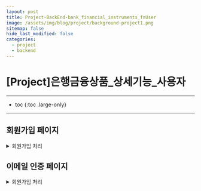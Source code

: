 ```yaml
---
layout: post
title: Project-BackEnd-bank_financial_instruments_fnUser
image: /assets/img/blog/project/background-project1.png
sitemap: false
hide_last_modified: false
categories:
  - project
  - backend
---
```


# [Project]은행금융상품_상세기능_사용자

---
* toc
{:toc .large-only}

---

## 회원가입 페이지
<details>
  <summary>회원가입 처리</summary>
    <div markdown="1">

      - POST /api/member/signup
      - 요청 : 이메일 ,비밀번호, 이름, 휴대폰번호

</div>
</details>

## 이메일 인증 페이지
<details>
  <summary>회원가입 처리</summary>
    <div markdown="1">

      - POST /api/member/signup
      - 요청 : 이메일 ,비밀번호, 이름, 휴대폰번호

</div>
</details>


